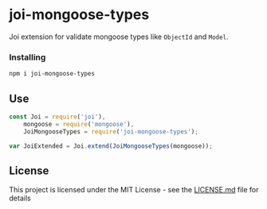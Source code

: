 # joi-mongoose-types

Joi extension for validate mongoose types like `ObjectId` and `Model`.

### Installing

~~~bash
npm i joi-mongoose-types
~~~

## Use

~~~javascript
const Joi = require('joi'),
	mongoose = require('mongoose'),
	JoiMongooseTypes = require('joi-mongoose-types');

var JoiExtended = Joi.extend(JoiMongooseTypes(mongoose));
~~~

## License

This project is licensed under the MIT License - see the [LICENSE.md](LICENSE.md) file for details
